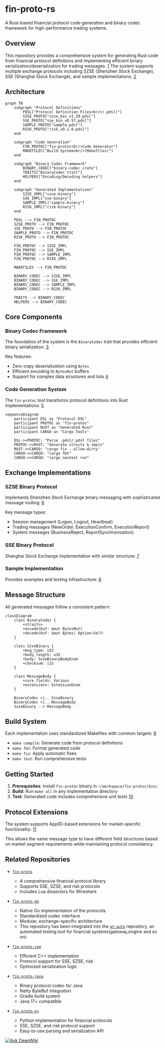# fin-proto-rs

A Rust-based financial protocol code generation and binary codec framework for high-performance trading systems.

## Overview

This repository provides a comprehensive system for generating Rust code from financial protocol definitions and implementing efficient binary serialization/deserialization for trading messages. [1](#0-0) The system supports multiple exchange protocols including SZSE (Shenzhen Stock Exchange), SSE (Shanghai Stock Exchange), and sample implementations. [2](#0-1)

## Architecture

```mermaid
graph TB
    subgraph "Protocol Definitions"
        PDSL["Protocol Definition Files<br/>(.pdsl)"]
        SZSE_PROTO["szse_bin_v1.29.pdsl"]
        SSE_PROTO["sse_bin_v0.57.pdsl"]
        SAMPLE_PROTO["sample.pdsl"]
        RISK_PROTO["risk_v0.1.0.pdsl"]
    end

    subgraph "Code Generation"
        FIN_PROTOC["fin-protoc<br/>Code Generator"]
        MAKEFILES["Build System<br/>(Makefiles)"]
    end

    subgraph "Binary Codec Framework"
        BINARY_CODEC["binary-codec crate"]
        TRAITS["BinaryCodec trait"]
        HELPERS["Encoding/Decoding helpers"]
    end

    subgraph "Generated Implementations"
        SZSE_IMPL["szse-binary"]
        SSE_IMPL["sse-binary"]
        SAMPLE_IMPL["sample-binary"]
        RISK_IMPL["risk-binary"]
    end

    PDSL --> FIN_PROTOC
    SZSE_PROTO --> FIN_PROTOC
    SSE_PROTO --> FIN_PROTOC
    SAMPLE_PROTO --> FIN_PROTOC
    RISK_PROTO --> FIN_PROTOC

    FIN_PROTOC --> SZSE_IMPL
    FIN_PROTOC --> SSE_IMPL
    FIN_PROTOC --> SAMPLE_IMPL
    FIN_PROTOC --> RISK_IMPL

    MAKEFILES --> FIN_PROTOC

    BINARY_CODEC --> SZSE_IMPL
    BINARY_CODEC --> SSE_IMPL
    BINARY_CODEC --> SAMPLE_IMPL
    BINARY_CODEC --> RISK_IMPL

    TRAITS --> BINARY_CODEC
    HELPERS --> BINARY_CODEC
```

## Core Components

### Binary Codec Framework

The foundation of the system is the `BinaryCodec` trait that provides efficient binary serialization: [3](#0-2)

Key features:

- Zero-copy deserialization using `Bytes`
- Efficient encoding to `BytesMut` buffers
- Support for complex data structures and lists [4](#0-3)

### Code Generation System

The `fin-protoc` tool transforms protocol definitions into Rust implementations: [5](#0-4)

```mermaid
sequenceDiagram
    participant DSL as "Protocol DSL"
    participant PROTOC as "fin-protoc"
    participant RUST as "Generated Rust"
    participant CARGO as "Cargo Tools"

    DSL->>PROTOC: "Parse .pdsl/.pdsl files"
    PROTOC->>RUST: "Generate structs & impls"
    RUST->>CARGO: "cargo fix --allow-dirty"
    CARGO->>CARGO: "cargo fmt"
    CARGO->>CARGO: "cargo nextest run"
```

## Exchange Implementations

### SZSE Binary Protocol

Implements Shenzhen Stock Exchange binary messaging with sophisticated message routing: [6](#0-5)

Key message types:

- Session management (Logon, Logout, Heartbeat)
- Trading messages (NewOrder, ExecutionConfirm, ExecutionReport)
- System messages (BusinessReject, ReportSynchronization)

### SSE Binary Protocol

Shanghai Stock Exchange implementation with similar structure: [7](#0-6)

### Sample Implementation

Provides examples and testing infrastructure: [8](#0-7)

## Message Structure

All generated messages follow a consistent pattern:

```mermaid
classDiagram
    class BinaryCodec {
        <<trait>>
        +encode(buf: &mut BytesMut)
        +decode(buf: &mut Bytes) Option~Self~
    }

    class SzseBinary {
        +msg_type: u32
        +body_length: u32
        +body: SzseBinaryBodyEnum
        +checksum: i32
    }

    class MessageBody {
        +core_fields: Various
        +extensions: ExtensionEnum
    }

    BinaryCodec <|.. SzseBinary
    BinaryCodec <|.. MessageBody
    SzseBinary --> MessageBody
```

## Build System

Each implementation uses standardized Makefiles with common targets: [9](#0-8)

- `make compile`: Generate code from protocol definitions
- `make fmt`: Format generated code
- `make fix`: Apply automatic fixes
- `make test`: Run comprehensive tests

## Getting Started

1. **Prerequisites**: Install `fin-protoc` binary in `~/workspace/fin-protoc/bin/`
2. **Build**: Run `make all` in any implementation directory
3. **Test**: Generated code includes comprehensive unit tests [10](#0-9)

## Protocol Extensions

The system supports ApplID-based extensions for market-specific functionality: [11](#0-10)

This allows the same message type to have different field structures based on market segment requirements while maintaining protocol consistency.

## Related Repositories

- [`fin-proto`](https://github.com/xinchentechnote/fin-proto)

  - A comprehensive financial protocol library
  - Supports SSE, SZSE, and risk protocols
  - Includes Lua dissectors for Wireshark

- [`fin-proto-go`](https://github.com/xinchentechnote/fin-proto-go)

  - Native Go implementation of the protocols
  - Standardized codec interface
  - Modular, exchange-specific architecture
  - This repository has been integrated into the [`gt-auto`](https://github.com/xinchentechnote/gt-auto) repository, an automated testing tool for financial systems(gateway,engine and so on)

- [`fin-proto-cpp`](https://github.com/xinchentechnote/fin-proto-cpp)

  - Efficient C++ implementation
  - Protocol support for SSE, SZSE, risk
  - Optimized serialization logic

- [`fin-proto-java`](https://github.com/xinchentechnote/fin-proto-java)

  - Binary protocol codec for Java
  - Netty ByteBuf integration
  - Gradle build system
  - Java 17+ compatible

- [`fin-proto-py`](https://github.com/xinchentechnote/fin-proto-py)

  - Python implementation for financial protocols
  - SSE, SZSE, and risk protocol support
  - Easy-to-use parsing and serialization API

[![Ask DeepWiki](https://deepwiki.com/badge.svg)](https://deepwiki.com/xinchentechnote/fin-proto-rs)
